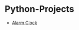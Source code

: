 # Python-Projects

<ul>
    <li><a href='https://github.com/Anonymous7code/Python-Projects/tree/master/Alarm%20Clock'>Alarm Clock</a></li>
</ul>